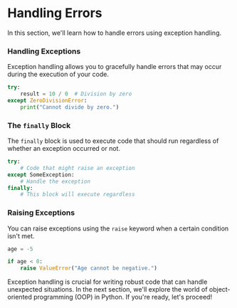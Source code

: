 # Handling Errors

In this section, we'll learn how to handle errors using exception handling.

### Handling Exceptions

Exception handling allows you to gracefully handle errors that may occur during the execution of your code.

```python
try:
    result = 10 / 0  # Division by zero
except ZeroDivisionError:
    print("Cannot divide by zero.")
```

### The `finally` Block

The `finally` block is used to execute code that should run regardless of whether an exception occurred or not.

```python
try:
    # Code that might raise an exception
except SomeException:
    # Handle the exception
finally:
    # This block will execute regardless
```

### Raising Exceptions

You can raise exceptions using the `raise` keyword when a certain condition isn't met.

```python
age = -5

if age < 0:
    raise ValueError("Age cannot be negative.")
```

Exception handling is crucial for writing robust code that can handle unexpected situations. In the next section, we'll explore the world of object-oriented programming (OOP) in Python. If you're ready, let's proceed!